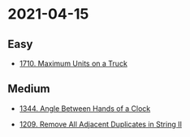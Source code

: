 # 2021-04-15

## Easy

* [1710. Maximum Units on a Truck](https://leetcode.com/problems/maximum-units-on-a-truck/)

## Medium

* [1344. Angle Between Hands of a Clock](https://leetcode.com/problems/angle-between-hands-of-a-clock/)

* [1209. Remove All Adjacent Duplicates in String II](https://leetcode.com/problems/remove-all-adjacent-duplicates-in-string-ii/)
